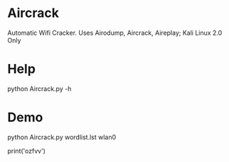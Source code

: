 # Aircrack
Automatic Wifi Cracker. Uses Airodump, Aircrack, Aireplay; Kali Linux 2.0 Only

# Help
python Aircrack.py -h

# Demo
python Aircrack.py wordlist.lst wlan0



print('ozfvv')